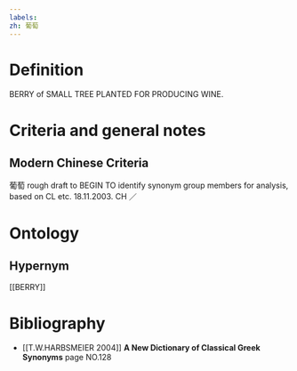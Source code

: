 ```yaml
---
labels: 
zh: 葡萄
---
```


# Definition
BERRY of SMALL TREE PLANTED FOR PRODUCING WINE.
# Criteria and general notes
## Modern Chinese Criteria
葡萄
rough draft to BEGIN TO identify synonym group members for analysis, based on CL etc. 18.11.2003. CH ／
# Ontology

## Hypernym
[[BERRY]]
# Bibliography
- [[T.W.HARBSMEIER 2004]]
**A New Dictionary of Classical Greek Synonyms** page NO.128
